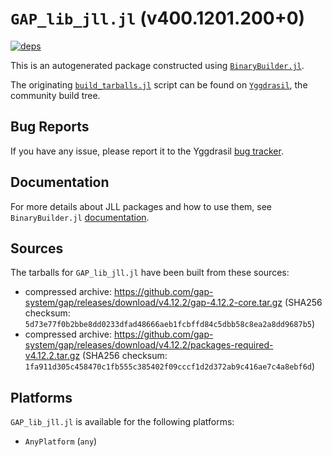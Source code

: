 # `GAP_lib_jll.jl` (v400.1201.200+0)

[![deps](https://juliahub.com/docs/GAP_lib_jll/deps.svg)](https://juliahub.com/ui/Packages/GAP_lib_jll/up1FC?page=2)

This is an autogenerated package constructed using [`BinaryBuilder.jl`](https://github.com/JuliaPackaging/BinaryBuilder.jl).

The originating [`build_tarballs.jl`](https://github.com/JuliaPackaging/Yggdrasil/blob/765cd3b1133c3fd674b5dca1f3cf2f07d7ab961c/G/GAP_lib/build_tarballs.jl) script can be found on [`Yggdrasil`](https://github.com/JuliaPackaging/Yggdrasil/), the community build tree.

## Bug Reports

If you have any issue, please report it to the Yggdrasil [bug tracker](https://github.com/JuliaPackaging/Yggdrasil/issues).

## Documentation

For more details about JLL packages and how to use them, see `BinaryBuilder.jl` [documentation](https://docs.binarybuilder.org/stable/jll/).

## Sources

The tarballs for `GAP_lib_jll.jl` have been built from these sources:

* compressed archive: https://github.com/gap-system/gap/releases/download/v4.12.2/gap-4.12.2-core.tar.gz (SHA256 checksum: `5d73e77f0b2bbe8dd0233dfad48666aeb1fcbffd84c5dbb58c8ea2a8dd9687b5`)
* compressed archive: https://github.com/gap-system/gap/releases/download/v4.12.2/packages-required-v4.12.2.tar.gz (SHA256 checksum: `1fa911d305c458470c1fb555c385402f09cccf1d2d372ab9c416ae7c4a8ebf6d`)

## Platforms

`GAP_lib_jll.jl` is available for the following platforms:

* `AnyPlatform` (`any`)
